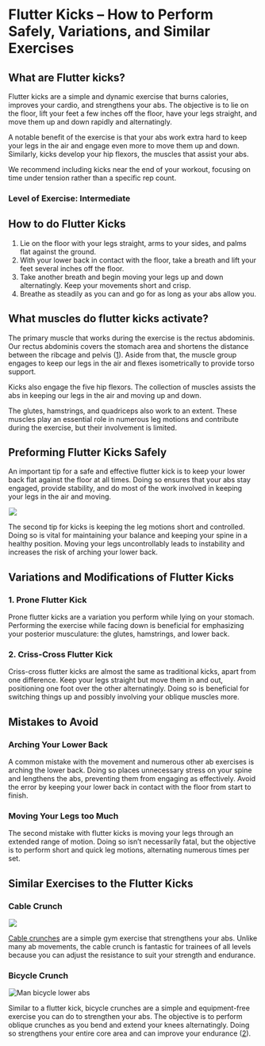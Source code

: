 # Flutter Kicks – How to Perform Safely, Variations, and Similar Exercises

## What are Flutter kicks?

Flutter kicks are a simple and dynamic exercise that burns calories, improves your cardio, and strengthens your abs. The objective is to lie on the floor, lift your feet a few inches off the floor, have your legs straight, and move them up and down rapidly and alternatingly.

A notable benefit of the exercise is that your abs work extra hard to keep your legs in the air and engage even more to move them up and down. Similarly, kicks develop your hip flexors, the muscles that assist your abs.

We recommend including kicks near the end of your workout, focusing on time under tension rather than a specific rep count.

### Level of Exercise: Intermediate

## How to do Flutter Kicks

  1. Lie on the floor with your legs straight, arms to your sides, and palms flat against the ground.
  2. With your lower back in contact with the floor, take a breath and lift your feet several inches off the floor.
  3. Take another breath and begin moving your legs up and down alternatingly. Keep your movements short and crisp.
  4. Breathe as steadily as you can and go for as long as your abs allow you.

## What muscles do flutter kicks activate?

The primary muscle that works during the exercise is the rectus abdominis. Our rectus abdominis covers the stomach area and shortens the distance between the ribcage and pelvis ([1](https://www.physio-pedia.com/Rectus_Abdominis)). Aside from that, the muscle group engages to keep our legs in the air and flexes isometrically to provide torso support.

Kicks also engage the five hip flexors. The collection of muscles assists the abs in keeping our legs in the air and moving up and down.

The glutes, hamstrings, and quadriceps also work to an extent. These muscles play an essential role in numerous leg motions and contribute during the exercise, but their involvement is limited.

## Preforming Flutter Kicks Safely 

An important tip for a safe and effective flutter kick is to keep your lower back flat against the floor at all times. Doing so ensures that your abs stay engaged, provide stability, and do most of the work involved in keeping your legs in the air and moving.

![](data:image/gif;base64,R0lGODlhAQABAAAAACH5BAEKAAEALAAAAAABAAEAAAICTAEAOw==)![](https://www.hevyapp.com/wp-content/uploads/DSC03929-1024x527.jpg)

The second tip for kicks is keeping the leg motions short and controlled. Doing so is vital for maintaining your balance and keeping your spine in a healthy position. Moving your legs uncontrollably leads to instability and increases the risk of arching your lower back.

## Variations and Modifications of Flutter Kicks

### 1\. Prone Flutter Kick

Prone flutter kicks are a variation you perform while lying on your stomach. Performing the exercise while facing down is beneficial for emphasizing your posterior musculature: the glutes, hamstrings, and lower back.

### 2\. Criss-Cross Flutter Kick

Criss-cross flutter kicks are almost the same as traditional kicks, apart from one difference. Keep your legs straight but move them in and out, positioning one foot over the other alternatingly. Doing so is beneficial for switching things up and possibly involving your oblique muscles more.

## Mistakes to Avoid

### Arching Your Lower Back

A common mistake with the movement and numerous other ab exercises is arching the lower back. Doing so places unnecessary stress on your spine and lengthens the abs, preventing them from engaging as effectively. Avoid the error by keeping your lower back in contact with the floor from start to finish.

### Moving Your Legs too Much

The second mistake with flutter kicks is moving your legs through an extended range of motion. Doing so isn’t necessarily fatal, but the objective is to perform short and quick leg motions, alternating numerous times per set.

## Similar Exercises to the Flutter Kicks

### Cable Crunch

![](data:image/gif;base64,R0lGODlhAQABAAAAACH5BAEKAAEALAAAAAABAAEAAAICTAEAOw==)![](https://www.hevyapp.com/wp-content/uploads/01751201-Cable-Kneeling-Crunch_Waist.jpg)

[Cable crunches](https://www.hevyapp.com/exercises/how-to-cable-crunch/) are a simple gym exercise that strengthens your abs. Unlike many ab movements, the cable crunch is fantastic for trainees of all levels because you can adjust the resistance to suit your strength and endurance.

### Bicycle Crunch

![Man bicycle lower abs](data:image/gif;base64,R0lGODlhAQABAAAAACH5BAEKAAEALAAAAAABAAEAAAICTAEAOw==)![Man bicycle lower abs](https://www.hevyapp.com/wp-content/uploads/abdominal-1203881_1920-1.jpg)

Similar to a flutter kick, bicycle crunches are a simple and equipment-free exercise you can do to strengthen your abs. The objective is to perform oblique crunches as you bend and extend your knees alternatingly. Doing so strengthens your entire core area and can improve your endurance ([2](https://www.acefitness.org/getfit/studies/bestworstabexercises.pdf)).